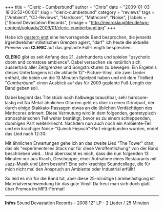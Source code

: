 +++
title = "Cleric - Cumberbund"
author = "Chris"
date = "2009-01-03 18:36:52+00:00"
slug = "cleric-cumberbund"
category = "reviews"
tags = ["Ambient", "CD-Reviews", "Hardcore", "Mathcore", "Noise", ]
labels = ["Sound Devastation Records", ]
image = "http://necroslaughter.de/wp-content/uploads/2009/01/cleric-cumberbund.jpg"
+++


Habe ich <a href="http://necroslaughter.de/2009/01/ephel-duath-through-my-dogs-eyes/">gestern erst</a> eine hervorragende Band besprochen, die jenseits irgendwelcher stilistischen Grenzen agiert, "darf" ich heute die aktuelle Preview von **CLERIC** auf das geplante Full-Length besprechen.

**CLERIC** gibt es seit Anfang des 21. Jahrhunderts und spielen "psychotic doom and comatose ambience". Dabei versuchen sie natürlich sich ausserhalb aller Zeitgrenzen und Songstrukturen zu bewegen.
Ein Ergebnis dieses Unterfangens ist die aktuelle 12"-Picture-Vinyl, die zwei Lieder enthält, die beide um die 13 Minuten Spielzeit haben und mit dem Titellied "_Cumberbund_" einen Ausblick auf das für 2009 geplante Full-Length der Band geben soll.

Dabei beginnt das Titelstück noch halbwegs brauchbar, sehr hardcore-lastig mit Nu Metal-ähnlichen Gitarren geht es über in einen Grindpart, der durch einige Stakkato-Passagen etwas an die üblichen Verdächtigen des Mathcores erinnert. Diese Vermutung wird in dem folgenden, genretypisch atmosphärischen Teil weiter bestätigt, bevor es zu einem schleppenden, doomigen Part weiterkriecht. Nachdem nun auch noch ein Ambiente-Teil und ein krachiger Noise-"Quieck Fiepsch"-Part eingebunden wurden, endet das Lied nach 12:30.

Mit ähnlichen Erwartungen gehe ich an das zweite Lied "The Tower" dran, das als "experimentelles Stück nur für diese Veröffentlichung" von der Band beschrieben wird... Und überrascht es mich, dass die nun folgenden 13 Minuten nur aus Krach, Geschepper, einer Aufnahme eines Restaurants mit Jazz-Musik und Lärm besteht? Eine sehr krachige Soundcollage, die für mich nicht mal den Anspruch an Ambiente oder Industrial erfüllt!

So leid es mir für die Band tut, aber diese 25-minütige Lärmbelästigung ist Materialverschwendung für das gute Vinyl! Da freut man sich doch glatt über Promos im MP3-Format!





---
**Infos**
Sound Devastation Records - 2008
12" LP - 2 Lieder / 25 Minuten
